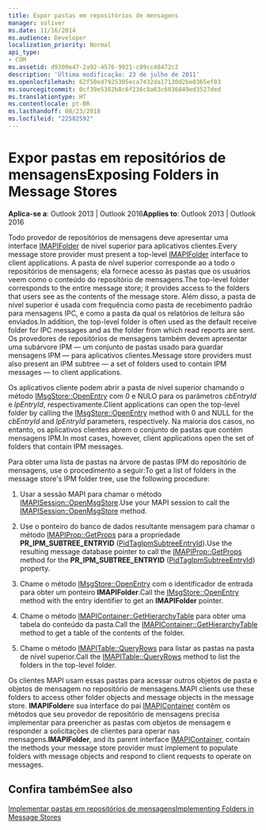 ```yaml
---
title: Expor pastas em repositórios de mensagens
manager: soliver
ms.date: 11/16/2014
ms.audience: Developer
localization_priority: Normal
api_type:
- COM
ms.assetid: d9309e47-2a92-4576-9921-c89cc48472c2
description: 'Última modificação: 23 de julho de 2011'
ms.openlocfilehash: 62f50ed7925305eca7432da17130d2be0365ef03
ms.sourcegitcommit: 0cf39e5382b8c6f236c8a63c6036849ed3527ded
ms.translationtype: HT
ms.contentlocale: pt-BR
ms.lasthandoff: 08/23/2018
ms.locfileid: "22582592"
---
```

# <a name="exposing-folders-in-message-stores"></a><span data-ttu-id="71913-103">Expor pastas em repositórios de mensagens</span><span class="sxs-lookup"><span data-stu-id="71913-103">Exposing Folders in Message Stores</span></span>

  
  
<span data-ttu-id="71913-104">**Aplica-se a**: Outlook 2013 | Outlook 2016</span><span class="sxs-lookup"><span data-stu-id="71913-104">**Applies to**: Outlook 2013 | Outlook 2016</span></span> 
  
<span data-ttu-id="71913-105">Todo provedor de repositórios de mensagens deve apresentar uma interface [IMAPIFolder](imapifolderimapicontainer.md) de nível superior para aplicativos clientes.</span><span class="sxs-lookup"><span data-stu-id="71913-105">Every message store provider must present a top-level [IMAPIFolder](imapifolderimapicontainer.md) interface to client applications.</span></span> <span data-ttu-id="71913-106">A pasta de nível superior corresponde ao a todo o repositórios de mensagens; ela fornece acesso às pastas que os usuários veem como o conteúdo do repositório de mensagens.</span><span class="sxs-lookup"><span data-stu-id="71913-106">The top-level folder corresponds to the entire message store; it provides access to the folders that users see as the contents of the message store.</span></span> <span data-ttu-id="71913-107">Além disso, a pasta de nível superior é usada com frequência como pasta de recebimento padrão para mensagens IPC, e como a pasta da qual os relatórios de leitura são enviados.</span><span class="sxs-lookup"><span data-stu-id="71913-107">In addition, the top-level folder is often used as the default receive folder for IPC messages and as the folder from which read reports are sent.</span></span> <span data-ttu-id="71913-108">Os provedores de repositórios de mensagens também devem apresentar uma subárvore IPM — um conjunto de pastas usado para guardar mensagens IPM — para aplicativos clientes.</span><span class="sxs-lookup"><span data-stu-id="71913-108">Message store providers must also present an IPM subtree — a set of folders used to contain IPM messages — to client applications.</span></span> 
  
<span data-ttu-id="71913-109">Os aplicativos cliente podem abrir a pasta de nível superior chamando o método [IMsgStore::OpenEntry](imsgstore-openentry.md) com 0 e NULO para os parâmetros _cbEntryId_ e _lpEntryId_, respectivamente.</span><span class="sxs-lookup"><span data-stu-id="71913-109">Client applications can open the top-level folder by calling the [IMsgStore::OpenEntry](imsgstore-openentry.md) method with 0 and NULL for the  _cbEntryId_ and  _lpEntryId_ parameters, respectively.</span></span> <span data-ttu-id="71913-110">Na maioria dos casos, no entanto, os aplicativos clientes abrem o conjunto de pastas que contém mensagens IPM.</span><span class="sxs-lookup"><span data-stu-id="71913-110">In most cases, however, client applications open the set of folders that contain IPM messages.</span></span> 
  
<span data-ttu-id="71913-111">Para obter uma lista de pastas na árvore de pastas IPM do repositório de mensagens, use o procedimento a seguir:</span><span class="sxs-lookup"><span data-stu-id="71913-111">To get a list of folders in the message store's IPM folder tree, use the following procedure:</span></span>
  
1. <span data-ttu-id="71913-112">Usar a sessão MAPI para chamar o método [IMAPISession::OpenMsgStore](imapisession-openmsgstore.md).</span><span class="sxs-lookup"><span data-stu-id="71913-112">Use your MAPI session to call the [IMAPISession::OpenMsgStore](imapisession-openmsgstore.md) method.</span></span> 
    
2. <span data-ttu-id="71913-113">Use o ponteiro do banco de dados resultante mensagem para chamar o método [IMAPIProp::GetProps](imapiprop-getprops.md) para a propriedade **PR_IPM_SUBTREE_ENTRYID** ([PidTagIpmSubtreeEntryId](pidtagipmsubtreeentryid-canonical-property.md)).</span><span class="sxs-lookup"><span data-stu-id="71913-113">Use the resulting message database pointer to call the [IMAPIProp::GetProps](imapiprop-getprops.md) method for the **PR_IPM_SUBTREE_ENTRYID** ([PidTagIpmSubtreeEntryId](pidtagipmsubtreeentryid-canonical-property.md)) property.</span></span>
    
3. <span data-ttu-id="71913-114">Chame o método [IMsgStore::OpenEntry](imsgstore-openentry.md) com o identificador de entrada para obter um ponteiro **IMAPIFolder**.</span><span class="sxs-lookup"><span data-stu-id="71913-114">Call the [IMsgStore::OpenEntry](imsgstore-openentry.md) method with the entry identifier to get an **IMAPIFolder** pointer.</span></span> 
    
4. <span data-ttu-id="71913-115">Chame o método [IMAPIContainer::GetHierarchyTable](imapicontainer-gethierarchytable.md) para obter uma tabela do conteúdo da pasta.</span><span class="sxs-lookup"><span data-stu-id="71913-115">Call the [IMAPIContainer::GetHierarchyTable](imapicontainer-gethierarchytable.md) method to get a table of the contents of the folder.</span></span> 
    
5. <span data-ttu-id="71913-116">Chame o método [IMAPITable::QueryRows](imapitable-queryrows.md) para listar as pastas na pasta de nível superior.</span><span class="sxs-lookup"><span data-stu-id="71913-116">Call the [IMAPITable::QueryRows](imapitable-queryrows.md) method to list the folders in the top-level folder.</span></span> 
    
<span data-ttu-id="71913-117">Os clientes MAPI usam essas pastas para acessar outros objetos de pasta e objetos de mensagem no repositório de mensagens.</span><span class="sxs-lookup"><span data-stu-id="71913-117">MAPI clients use these folders to access other folder objects and message objects in the message store.</span></span> <span data-ttu-id="71913-118">**IMAPIFolder**e sua interface do pai [IMAPIContainer](imapicontainerimapiprop.md) contêm os métodos que seu provedor de repositório de mensagens precisa implementar para preencher as pastas com objetos de mensagem e responder a solicitações de clientes para operar nas mensagens.</span><span class="sxs-lookup"><span data-stu-id="71913-118">**IMAPIFolder**, and its parent interface [IMAPIContainer](imapicontainerimapiprop.md), contain the methods your message store provider must implement to populate folders with message objects and respond to client requests to operate on messages.</span></span>
  
## <a name="see-also"></a><span data-ttu-id="71913-119">Confira também</span><span class="sxs-lookup"><span data-stu-id="71913-119">See also</span></span>



[<span data-ttu-id="71913-120">Implementar pastas em repositórios de mensagens</span><span class="sxs-lookup"><span data-stu-id="71913-120">Implementing Folders in Message Stores</span></span>](implementing-folders-in-message-stores.md)

